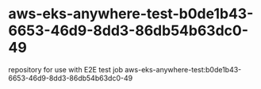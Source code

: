 # aws-eks-anywhere-test-b0de1b43-6653-46d9-8dd3-86db54b63dc0-49
repository for use with E2E test job aws-eks-anywhere-test:b0de1b43-6653-46d9-8dd3-86db54b63dc0-49
